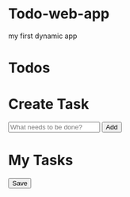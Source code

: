 # Todo-web-app
my first dynamic app
<!DOCTYPE html>
<html>

<head>
    <link rel="stylesheet" href="https://stackpath.bootstrapcdn.com/bootstrap/4.5.2/css/bootstrap.min.css" integrity="sha384-JcKb8q3iqJ61gNV9KGb8thSsNjpSL0n8PARn9HuZOnIxN0hoP+VmmDGMN5t9UJ0Z" crossorigin="anonymous" />
    <script src="https://code.jquery.com/jquery-3.5.1.slim.min.js" integrity="sha384-DfXdz2htPH0lsSSs5nCTpuj/zy4C+OGpamoFVy38MVBnE+IbbVYUew+OrCXaRkfj" crossorigin="anonymous"></script>
    <script src="https://cdn.jsdelivr.net/npm/popper.js@1.16.1/dist/umd/popper.min.js" integrity="sha384-9/reFTGAW83EW2RDu2S0VKaIzap3H66lZH81PoYlFhbGU+6BZp6G7niu735Sk7lN" crossorigin="anonymous"></script>
    <script src="https://stackpath.bootstrapcdn.com/bootstrap/4.5.2/js/bootstrap.min.js" integrity="sha384-B4gt1jrGC7Jh4AgTPSdUtOBvfO8shuf57BaghqFfPlYxofvL8/KUEfYiJOMMV+rV" crossorigin="anonymous"></script>
    <script src="https://kit.fontawesome.com/5f59ca6ad3.js" crossorigin="anonymous"></script>
</head>

<body>
    <div class="todos-bg-container">
        <div class="container">
            <div class="row">
                <div class="col-12">
                    <h1 class="todos-heading">Todos</h1>
                    <h1 class="create-task-heading">
                        Create <span class="create-task-heading-subpart">Task</span>
                    </h1>
                    <input type="text" id="todoUserInput" class="todo-user-input" placeholder="What needs to be done?" />
                    <button class="button" id="addTodoButton">Add</button>
                    <h1 class="todo-items-heading">
                        My <span class="todo-items-heading-subpart">Tasks</span>
                    </h1>
                    <ul class="todo-items-container" id="todoItemsContainer"></ul>
                    <button class="button" id="saveTodoButton">Save</button>
                </div>
            </div>
        </div>
    </div>
</body>

</html>
